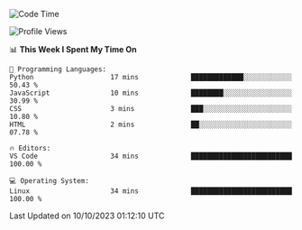 <!--START_SECTION:waka-->
![Code Time](http://img.shields.io/badge/Code%20Time-363%20hrs%2046%20mins-blue)

![Profile Views](http://img.shields.io/badge/Profile%20Views-23-blue)

📊 **This Week I Spent My Time On** 

```text
💬 Programming Languages: 
Python                   17 mins             █████████████░░░░░░░░░░░░   50.43 % 
JavaScript               10 mins             ████████░░░░░░░░░░░░░░░░░   30.99 % 
CSS                      3 mins              ███░░░░░░░░░░░░░░░░░░░░░░   10.80 % 
HTML                     2 mins              ██░░░░░░░░░░░░░░░░░░░░░░░   07.78 % 

🔥 Editors: 
VS Code                  34 mins             █████████████████████████   100.00 % 

💻 Operating System: 
Linux                    34 mins             █████████████████████████   100.00 % 
```


 Last Updated on 10/10/2023 01:12:10 UTC
<!--END_SECTION:waka-->
